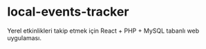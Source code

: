 # local-events-tracker
Yerel etkinlikleri takip etmek için React + PHP + MySQL tabanlı web uygulaması.
